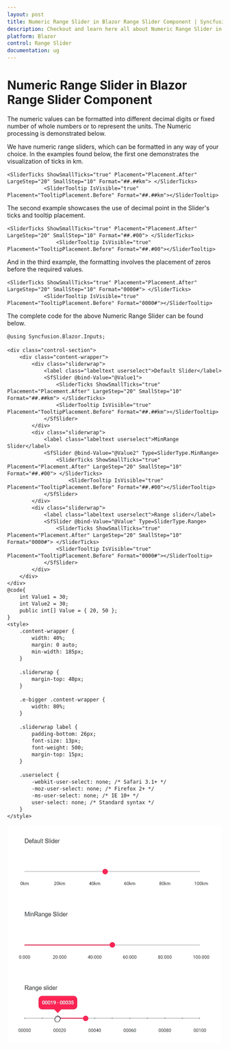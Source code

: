 ```yaml
---
layout: post
title: Numeric Range Slider in Blazor Range Slider Component | Syncfusion
description: Checkout and learn here all about Numeric Range Slider in Syncfusion Blazor Range Slider component and more.
platform: Blazor
control: Range Slider
documentation: ug
---
```


# Numeric Range Slider in Blazor Range Slider Component

The numeric values can be formatted into different decimal digits or fixed number of whole numbers or to represent the units. The Numeric processing is demonstrated below.

We have numeric range sliders, which can be formatted in any way of your choice. In the examples found below, the first one demonstrates the visualization of ticks in km.

```cshtml
<SliderTicks ShowSmallTicks="true" Placement="Placement.After" LargeStep="20" SmallStep="10" Format="##.##km"> </SliderTicks>
            <SliderTooltip IsVisible="true" Placement="TooltipPlacement.Before" Format="##.##km"></SliderTooltip>
```

The second example showcases the use of decimal point in the Slider's ticks and tooltip placement.

```cshtml
<SliderTicks ShowSmallTicks="true" Placement="Placement.After" LargeStep="20" SmallStep="10" Format="##.#00"> </SliderTicks>
                <SliderTooltip IsVisible="true" Placement="TooltipPlacement.Before" Format="##.#00"></SliderTooltip>
```

And in the third example, the formatting involves the placement of zeros before the required values.

```cshtml
<SliderTicks ShowSmallTicks="true" Placement="Placement.After" LargeStep="20" SmallStep="10" Format="0000#"> </SliderTicks>
            <SliderTooltip IsVisible="true" Placement="TooltipPlacement.Before" Format="0000#"></SliderTooltip>
```

The complete code for the above Numeric Range Slider can be found below.

```cshtml
@using Syncfusion.Blazor.Inputs;

<div class="control-section">
    <div class="content-wrapper">
        <div class="sliderwrap">
            <label class="labeltext userselect">Default Slider</label>
            <SfSlider @bind-Value="@Value1">
                <SliderTicks ShowSmallTicks="true" Placement="Placement.After" LargeStep="20" SmallStep="10" Format="##.##km"> </SliderTicks>
                <SliderTooltip IsVisible="true" Placement="TooltipPlacement.Before" Format="##.##km"></SliderTooltip>
            </SfSlider>
        </div>
        <div class="sliderwrap">
            <label class="labeltext userselect">MinRange Slider</label>
            <SfSlider @bind-Value="@Value2" Type=SliderType.MinRange>
                <SliderTicks ShowSmallTicks="true" Placement="Placement.After" LargeStep="20" SmallStep="10" Format="##.#00"> </SliderTicks>
                    <SliderTooltip IsVisible="true" Placement="TooltipPlacement.Before" Format="##.#00"></SliderTooltip>
            </SfSlider>
        </div>
        <div class="sliderwrap">
            <label class="labeltext userselect">Range slider</label>
            <SfSlider @bind-Value="@Value" Type=SliderType.Range>
                <SliderTicks ShowSmallTicks="true" Placement="Placement.After" LargeStep="20" SmallStep="10" Format="0000#"> </SliderTicks>
                <SliderTooltip IsVisible="true" Placement="TooltipPlacement.Before" Format="0000#"></SliderTooltip>
            </SfSlider>
        </div>
    </div>
</div>
@code{
    int Value1 = 30;
    int Value2 = 30;
    public int[] Value = { 20, 50 };
}
<style>
    .content-wrapper {
        width: 40%;
        margin: 0 auto;
        min-width: 185px;
    }

    .sliderwrap {
        margin-top: 40px;
    }

    .e-bigger .content-wrapper {
        width: 80%;
    }

    .sliderwrap label {
        padding-bottom: 26px;
        font-size: 13px;
        font-weight: 500;
        margin-top: 15px;
    }

    .userselect {
        -webkit-user-select: none; /* Safari 3.1+ */
        -moz-user-select: none; /* Firefox 2+ */
        -ms-user-select: none; /* IE 10+ */
        user-select: none; /* Standard syntax */
    }
</style>
```

![Blazor RangeSlider with NumericSlider](./../images/blazor-rangeslider-with-numeric.gif)